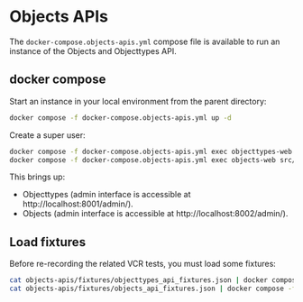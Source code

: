 # Objects APIs

The `docker-compose.objects-apis.yml` compose file is available to run an instance of the Objects and Objecttypes API.

## docker compose

Start an instance in your local environment from the parent directory:

```bash
docker compose -f docker-compose.objects-apis.yml up -d
```

Create a super user:

```bash
docker compose -f docker-compose.objects-apis.yml exec objecttypes-web src/manage.py createsuperuser
docker compose -f docker-compose.objects-apis.yml exec objects-web src/manage.py createsuperuser
```

This brings up:
- Objecttypes (admin interface is accessible at http://localhost:8001/admin/).
- Objects (admin interface is accessible at http://localhost:8002/admin/).

## Load fixtures

Before re-recording the related VCR tests, you must load some fixtures:

```bash
cat objects-apis/fixtures/objecttypes_api_fixtures.json | docker compose -f docker-compose.objects-apis.yml exec -T objecttypes-web src/manage.py loaddata --format=json -
cat objects-apis/fixtures/objects_api_fixtures.json | docker compose -f docker-compose.objects-apis.yml exec -T objects-web src/manage.py loaddata --format=json -
```
